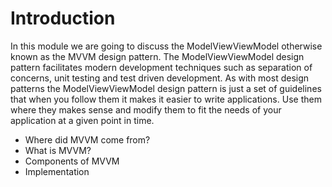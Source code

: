 # Introduction #
In this module we are going to discuss the ModelViewViewModel otherwise known as the MVVM design pattern. The ModelViewViewModel design pattern facilitates modern development techniques such as separation of concerns, unit testing and test driven development. As with most design patterns the ModelViewViewModel design pattern is just a set of guidelines that when you follow them it makes it easier to write applications. Use them where they makes sense and modify them to fit the needs of your application at a given point in time.
  * Where did MVVM come from?
  * What is MVVM?
  * Components of MVVM
  * Implementation
